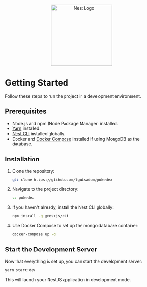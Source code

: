 <p align="center">
  <a href="http://nestjs.com/" target="blank"><img src="https://nestjs.com/img/logo-small.svg" width="200" alt="Nest Logo" /></a>
</p>

# Getting Started

Follow these steps to run the project in a development environment.

## Prerequisites
- Node.js and npm (Node Package Manager) installed.
- [Yarn](https://classic.yarnpkg.com/en/docs/install/) installed.
- [Nest CLI](https://docs.nestjs.com/cli/overview) installed globally.
- Docker and [Docker Compose](https://docs.docker.com/compose/install/) installed if using MongoDB as the database.

## Installation

1. Clone the repository:
   ```bash
   git clone https://github.com/lguisadom/pokedex
   ```
2. Navigate to the project directory:
   ```bash
   cd pokedex
   ```
3. If you haven't already, install the Nest CLI globally:
   ```bash
   npm install -g @nestjs/cli
    ```
4. Use Docker Compose to set up the mongo database container:
   ```bash
   docker-compose up -d
   ```

## Start the Development Server
Now that everything is set up, you can start the development server:
   ```bash
   yarn start:dev
   ```
This will launch your NestJS application in development mode.

